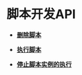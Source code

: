 # 脚本开发API<a name="dgc_02_0056"></a>

-   **[删除脚本](删除脚本.md)**  

-   **[执行脚本](执行脚本.md)**  

-   **[停止脚本实例的执行](停止脚本实例的执行.md)**  


